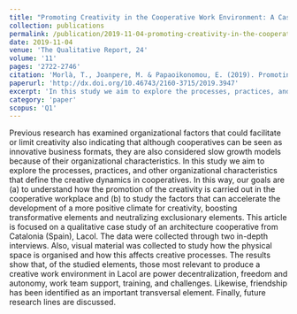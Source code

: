 ```yaml
---
title: "Promoting Creativity in the Cooperative Work Environment: A Case Study of the Lacol Cooperative"
collection: publications
permalink: /publication/2019-11-04-promoting-creativity-in-the-cooperative-work-environment
date: 2019-11-04
venue: 'The Qualitative Report, 24'
volume: '11'
pages: '2722-2746'
citation: 'Morlà, T., Joanpere, M. & Papaoikonomou, E. (2019). Promoting Creativity in the Cooperative Work Environment: A Case Study of the Lacol Cooperative.'
paperurl: 'http://dx.doi.org/10.46743/2160-3715/2019.3947'
excerpt: 'In this study we aim to explore the processes, practices, and other organizational characteristics that define the creative dynamics in cooperatives.'
category: 'paper'
scopus: 'Q1'
---
```


Previous research has examined organizational factors that could facilitate or limit creativity also indicating that although cooperatives can be seen as innovative business formats, they are also considered slow growth models because of their organizational characteristics. In this study we aim to explore the processes, practices, and other organizational characteristics that define the creative dynamics in cooperatives. In this way, our goals are (a) to understand how the promotion of the creativity is carried out in the cooperative workplace and (b) to study the factors that can accelerate the development of a more positive climate for creativity, boosting transformative elements and neutralizing exclusionary elements. This article is focused on a qualitative case study of an architecture cooperative from Catalonia (Spain), Lacol. The data were collected through two in-depth interviews. Also, visual material was collected to study how the physical space is organised and how this affects creative processes. The results show that, of the studied elements, those most relevant to produce a creative work environment in Lacol are power decentralization, freedom and autonomy, work team support, training, and challenges. Likewise, friendship has been identified as an important transversal element. Finally, future research lines are discussed.
